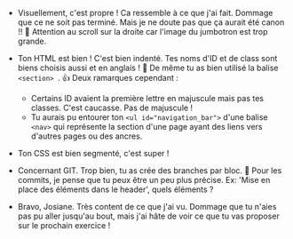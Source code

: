 - Visuellement, c'est propre ! Ca ressemble à ce que j'ai fait. Dommage que ce ne soit pas terminé. Mais je ne doute pas que ça aurait été canon !! 💪
  Attention au scroll sur la droite car l'image du jumbotron est trop grande.
- Ton HTML est bien ! C'est bien indenté. Tes noms d'ID et de class sont biens choisis aussi et en anglais ! 🤩 De même tu as bien utilisé la balise `<section> `. 👍
  Deux ramarques cependant :
  - Certains ID avaient la première lettre en majuscule mais pas tes classes. C'est caucasse. Pas de majuscule !
  - Tu aurais pu entourer ton `<ul id="navigation_bar">` d'une balise `<nav>` qui représente la section d'une page ayant des liens vers d'autres pages ou des ancres.
- Ton CSS est bien segmenté, c'est super !
- Concernant GIT. Trop bien, tu as crée des branches par bloc. 💪 Pour les commits, je pense que tu peux être un peu plus précise. Ex: 'Mise en place des éléments dans le header', quels éléments ?

- Bravo, Josiane. Très content de ce que j'ai vu. Dommage que tu n'aies pas pu aller jusqu'au bout, mais j'ai hâte de voir ce que tu vas proposer sur le prochain exercice !
